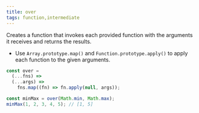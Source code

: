 ```yaml
---
title: over
tags: function,intermediate
---
```


Creates a function that invokes each provided function with the arguments it receives and returns the results.

- Use `Array.prototype.map()` and `Function.prototype.apply()` to apply each function to the given arguments.

```js
const over =
  (...fns) =>
  (...args) =>
    fns.map((fn) => fn.apply(null, args));
```

```js
const minMax = over(Math.min, Math.max);
minMax(1, 2, 3, 4, 5); // [1, 5]
```
